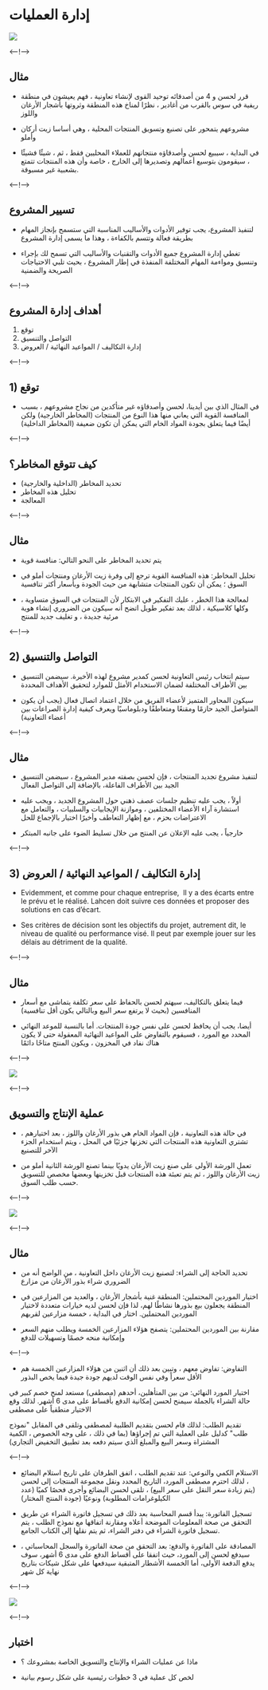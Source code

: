 # إدارة العمليات
![](http://douar.tech/dt_assets/session-2/slide-1.png)

<--!-->

## مثال

- قرر لحسن و 4 من أصدقائه توحيد القوى لإنشاء تعاونية ، فهم يعيشون في منطقة ريفية في سوس بالقرب من أغادير ، نظرًا لمناخ هذه المنطقة وثروتها بأشجار الأرغان واللوز

-  مشروعهم يتمحور على تصنيع وتسويق المنتجات المحلية ، وهي أساسا زيت أركان وأملو

- في البداية ، سيبيع لحسن وأصدقاؤه منتجاتهم للعملاء المحليين فقط ، ثم ، شيئًا فشيئًا ، سيقومون بتوسيع أعمالهم وتصديرها إلى الخارج ، خاصة وأن هذه المنتجات تتمتع بشعبية غير مسبوقة.

<--!-->

## تسيير المشروع

-  لتنفيذ المشروع، يجب توفير الأدوات والأساليب المناسبة التي ستسمح بإنجاز المهام بطريقة فعالة وتتسم بالكفاءة ، وهذا ما يسمى إدارة المشروع

- تغطي إدارة المشروع جميع الأدوات والتقنيات والأساليب التي تسمح لك بإجراء وتنسيق ومواءمة المهام المختلفة المنفذة في إطار المشروع ، بحيث تلبي الاحتياجات الصريحة والضمنية

<--!-->

## أهداف إدارة المشروع

1) توقع
2) التواصل والتنسيق
3) إدارة التكاليف / المواعيد النهائية / العروض

<--!-->

## 1) توقع

- في المثال الذي بين أيدينا، لحسن وأصدقاؤه غير متأكدين من نجاح مشروعهم ، بسبب المنافسة القوية التي يعاني منها هذا النوع من المنتجات (المخاطر الخارجية) ولكن أيضًا فيما يتعلق بجودة المواد الخام التي يمكن أن تكون ضعيفة (المخاطر الداخلية)

<--!-->

## كيف تتوقع المخاطر؟

- تحديد المخاطر (الداخلية والخارجية)
- تحليل هذه المخاطر
-  المعالجة

<--!-->

## مثال

- يتم تحديد المخاطر على النحو التالي: منافسة قوية

- تحليل المخاطر: هذه المنافسة القوية ترجع إلى وفرة زيت الأرغان ومنتجات أملو في السوق ؛ يمكن أن تكون المنتجات متشابهة من حيث الجودة وبأسعار أكثر تنافسية

- لمعالجة هذا الخطر ، عليك التفكير في الابتكار لأن المنتجات في السوق متساوية ، وكلها كلاسيكية ، لذلك بعد تفكير طويل اتضح أنه سيكون من الضروري إنشاء هوية مرئية جديدة ، و تغليف جديد للمنتج

<--!-->

## 2) التواصل والتنسيق

- سيتم انتخاب رئيس التعاونية لحسن كمدير مشروع لهذه الأخيرة. سيضمن التنسيق بين الأطراف المختلفة لضمان الاستخدام الأمثل للموارد لتحقيق الأهداف المحددة

- سيكون المحاور المتميز لأعضاء الفريق من خلال اعتماد اتصال فعال (يجب أن يكون المتواصل الجيد حازمًا ومقنعًا ومتعاطفًا ودبلوماسيًا ويعرف كيفية إدارة الصراعات بين أعضاء التعاونية)

<--!-->

## مثال 

- لتنفيذ مشروع تجديد المنتجات ، فإن لحسن بصفته مدير المشروع ، سيضمن التنسيق الجيد بين الأطراف الفاعلة، بالإضافة إلى التواصل الفعال

- أولاً ، يجب عليه تنظيم جلسات عصف ذهني حول المشروع الجديد ، ويجب عليه استشارة آراء الأعضاء المختلفين ، وموازنة الإيجابيات والسلبيات ، والتعامل مع الاعتراضات بحزم ، مع إظهار التعاطف وأخيرًا اختيار بالإجماع للحل

- خارجياً ، يجب عليه الإعلان عن المنتج من خلال تسليط الضوء على جانبه المبتكر

<--!-->

## 3) إدارة التكاليف / المواعيد النهائية / العروض

- Evidemment, et comme pour chaque entreprise,  Il y a des écarts entre le prévu et le réalisé. Lahcen doit suivre ces données et proposer des solutions en cas d’écart. 

- Ses critères de décision sont les objectifs du projet, autrement dit, le niveau de qualité ou performance visé. Il peut par exemple jouer sur les délais au détriment de la qualité.

<--!-->

## مثال

- فيما يتعلق بالتكاليف، سيهتم لحسن بالحفاظ على سعر تكلفة يتماشى مع أسعار المنافسين (بحيث لا يرتفع سعر البيع وبالتالي يكون أقل تنافسية)

- أيضا، يجب أن يحافظ لحسن على نفس جودة المنتجات. أما بالنسبة للموعد النهائي المحدد مع المورد ، فسيقوم بالتفاوض على المواعيد النهائية المعقولة حتى لا يكون هناك نفاد في المخزون ، ويكون المنتج متاحًا دائمًا

<--!-->

![](./assets/Processus_P_C.png)

<--!-->

## عملية الإنتاج والتسويق

- في حالة هذه التعاونية ، فإن المواد الخام  هي بذور الأرغان واللوز ، بعد اختيارهم ، تشتري التعاونية هذه المنتجات التي تخزنها جزئيًا في المحل ، ويتم استخدام الجزء الآخر للتصنيع

- تعمل الورشة الأولى على صنع زيت الأرغان يدويًا بينما تصنع الورشة الثانية أملو من زيت الأرغان واللوز ، ثم يتم تعبئة هذه المنتجات قبل تخزينها وبعضها مخصص للتسويق حسب طلب السوق.

<--!-->

![](./assets/Processus_Achat.png)

<--!-->

## مثال

- تحديد الحاجة إلى الشراء: لتصنيع زيت الأرغان داخل التعاونية ، من الواضح أنه من الضروري شراء بذور الأرغان من مزارع

- اختيار الموردين المحتملين: المنطقة غنية بأشجار الأرغان ، والعديد من المزارعين في المنطقة يجعلون بيع بذورها نشاطًا لهم، لذا فإن لحسن لديه خيارات متعددة لاختيار الموردين المحتملين. اختار في البداية ، خمسة مزارعين لقربهم

- مقارنة بين الموردين المحتملين: يتصفح هؤلاء المزارعين الخمسة ويطلب منهم السعر وإمكانية منحه خصمًا وتسهيلات للدفع

<--!-->

- التفاوض: تفاوض معهم ، وتبين بعد ذلك أن اثنين من هؤلاء المزارعين الخمسة هم الأقل سعراً وفي نفس الوقت لديهم جودة جيدة فيما يخص البذور 

اختيار المورد النهائي: من بين المتأهلين، أحدهم (مصطفى) مستعد لمنح خصم كبير في حالة الشراء بالجملة سيمنح لحسن إمكانية الدفع بأقساط  على مدى 6 أشهر. لذلك وقع الاختيار منطقياً على مصطفى

تقديم الطلب: لذلك قام لحسن بتقديم الطلبية لمصطفى وتلقى في المقابل "نموذج طلب" كدليل على العملية التي تم إجراؤها (بما في ذلك ، على وجه الخصوص ، الكمية المشتراة وسعر البيع والمبلغ الذي سيتم دفعه بعد تطبيق التخفيض التجاري)

<--!-->

- الاستلام الكمي والنوعي: عند تقديم الطلب ، اتفق الطرفان على تاريخ استلام البضائع ، لذلك احترم مصطفى المورد، التاريخ المحدد ونقل مجموعة المنتجات إلى لحسن (يتم زيادة سعر النقل على سعر البيع) ، تلقى لحسن البضائع وأجرى فحصًا كميًا (عدد الكيلوغرامات المطلوبة) ونوعيًا (جودة المنتج المختار)

- تسجيل الفاتورة: يبدأ قسم المحاسبة بعد ذلك في تسجيل فاتورة الشراء عن طريق التحقق من صحة المعلومات الموضحة أعلاه ومقارنة اتفاقها مع نموذج الطلب ، يتم تسجيل فاتورة الشراء في دفتر الشراء، ثم يتم نقلها إلى الكتاب الجامع.

- المصادقة على الفاتورة والدفع: بعد التحقق من صحة الفاتورة والسجل المحاسباتي ، سيدفع لحسن إلى المورد، حيث اتفقا على أقساط الدفع على مدى 6 أشهر، سوف يدفع الدفعة الأولى، أما الخمسة الأشطار المتبقية سيدفعها على شكل شيكات بتاريخ نهاية كل شهر

<--!-->

![](./assets/Optimisation_P_P.png)

<--!-->

## اختبار

- ماذا عن عمليات الشراء والإنتاج والتسويق الخاصة بمشروعك ؟

- لخص كل عملية في 3 خطوات رئيسية على شكل رسوم بيانية

